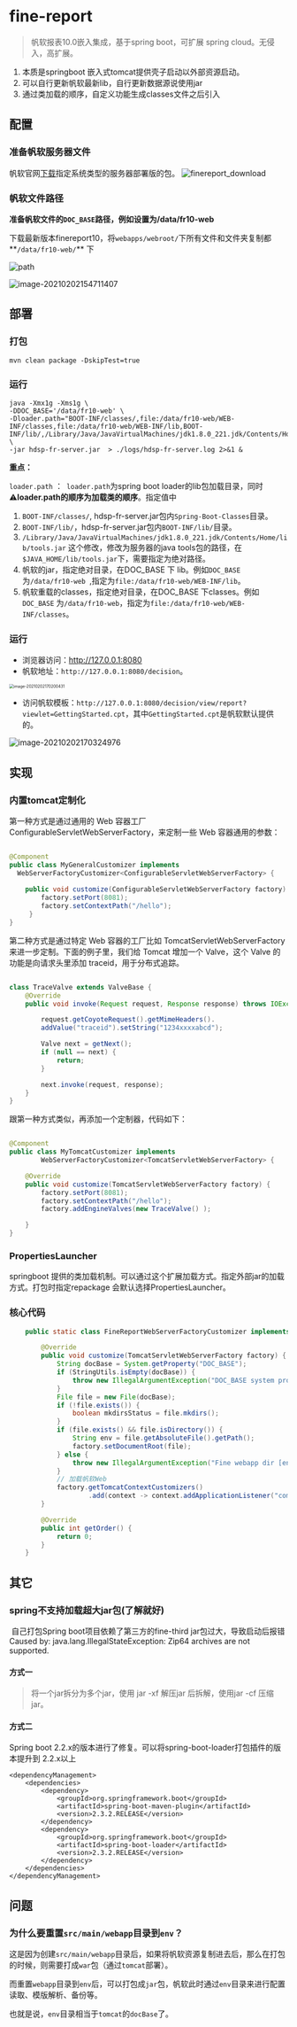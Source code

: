 # fine-report

> 帆软报表10.0嵌入集成，基于spring boot，可扩展 spring cloud。无侵入，高扩展。

1. 本质是springboot 嵌入式tomcat提供壳子启动以外部资源启动。
2. 可以自行更新帆软最新lib，自行更新数据源说使用jar
3. 通过类加载的顺序，自定义功能生成classes文件之后引入

## 配置

### 准备帆软服务器文件

帆软官网[下载](https://www.finereport.com/product/download)指定系统类型的服务器部署版的包。
![finereport_download](doc/finereport_download.png)


### 帆软文件路径

​	**准备帆软文件的`DOC_BASE`路径，例如设置为/data/fr10-web**

​    下载最新版本finereport10，将`webapps/webroot/`下所有文件和文件夹复制都**`/data/fr10-web/`** 下

![path](doc/path.png)

![image-20210202154711407](doc/path.png)

## 部署

### 打包

```shell
mvn clean package -DskipTest=true
```

### 运行

```shell
java -Xmx1g -Xms1g \
-DDOC_BASE='/data/fr10-web' \
-Dloader.path="BOOT-INF/classes/,file:/data/fr10-web/WEB-INF/classes,file:/data/fr10-web/WEB-INF/lib,BOOT-INF/lib/,/Library/Java/JavaVirtualMachines/jdk1.8.0_221.jdk/Contents/Home/lib/tools.jar" \
-jar hdsp-fr-server.jar  > ./logs/hdsp-fr-server.log 2>&1 &
```

**重点：**

`loader.path` ：` loader.path`为spring boot loader的lib包加载目录，同时⚠️**loader.path的顺序为加载类的顺序**。指定值中

1. `BOOT-INF/classes/`, hdsp-fr-server.jar包内`Spring-Boot-Classes`目录。
2. `BOOT-INF/lib/`，hdsp-fr-server.jar包内`BOOT-INF/lib/`目录。
3. `/Library/Java/JavaVirtualMachines/jdk1.8.0_221.jdk/Contents/Home/lib/tools.jar` 这个修改，修改为服务器的java tools包的路径，在`$JAVA_HOME/lib/tools.jar`下，需要指定为绝对路径。
4. 帆软的jar，指定绝对目录，在DOC_BASE 下 lib。例如`DOC_BASE` 为`/data/fr10-web `,指定为`file:/data/fr10-web/WEB-INF/lib`。
5. 帆软重载的classes，指定绝对目录，在DOC_BASE 下classes。例如`DOC_BASE` 为`/data/fr10-web`，指定为`file:/data/fr10-web/WEB-INF/classes`。

### 运行

* 浏览器访问：http://127.0.0.1:8080
* 帆软地址：`http://127.0.0.1:8080/decision`。

<img src="doc/login.png" alt="image-20210202170200431" style="zoom:50%;" />

* 访问帆软模板：`http://127.0.0.1:8080/decision/view/report?viewlet=GettingStarted.cpt`，其中`GettingStarted.cpt`是帆软默认提供的。

![image-20210202170324976](doc/GettingStarted.png)



## 实现

### 内置tomcat定制化

第一种方式是通过通用的 Web 容器工厂 ConfigurableServletWebServerFactory，来定制一些 Web 容器通用的参数：

```java

@Component
public class MyGeneralCustomizer implements
  WebServerFactoryCustomizer<ConfigurableServletWebServerFactory> {
  
    public void customize(ConfigurableServletWebServerFactory factory) {
        factory.setPort(8081);
        factory.setContextPath("/hello");
     }
}
```

第二种方式是通过特定 Web 容器的工厂比如 TomcatServletWebServerFactory 来进一步定制。下面的例子里，我们给 Tomcat 增加一个 Valve，这个 Valve 的功能是向请求头里添加 traceid，用于分布式追踪。

```java

class TraceValve extends ValveBase {
    @Override
    public void invoke(Request request, Response response) throws IOException, ServletException {

        request.getCoyoteRequest().getMimeHeaders().
        addValue("traceid").setString("1234xxxxabcd");

        Valve next = getNext();
        if (null == next) {
            return;
        }

        next.invoke(request, response);
    }
}
```

跟第一种方式类似，再添加一个定制器，代码如下：

```java

@Component
public class MyTomcatCustomizer implements
        WebServerFactoryCustomizer<TomcatServletWebServerFactory> {

    @Override
    public void customize(TomcatServletWebServerFactory factory) {
        factory.setPort(8081);
        factory.setContextPath("/hello");
        factory.addEngineValves(new TraceValve() );

    }
}
```

### PropertiesLauncher

springboot 提供的类加载机制。可以通过这个扩展加载方式。指定外部jar的加载方式。打包时指定repackage 会默认选择PropertiesLauncher。

### 核心代码

```java
    public static class FineReportWebServerFactoryCustomizer implements WebServerFactoryCustomizer<TomcatServletWebServerFactory>, Ordered {

        @Override
        public void customize(TomcatServletWebServerFactory factory) {
            String docBase = System.getProperty("DOC_BASE");
            if (StringUtils.isEmpty(docBase)) {
                throw new IllegalArgumentException("DOC_BASE system property can't empty");
            }
            File file = new File(docBase);
            if (!file.exists()) {
                boolean mkdirsStatus = file.mkdirs();
            }
            if (file.exists() && file.isDirectory()) {
                String env = file.getAbsoluteFile().getPath();
                factory.setDocumentRoot(file);
            } else {
                throw new IllegalArgumentException("Fine webapp dir [env] not found");
            }
            // 加载帆软Web
            factory.getTomcatContextCustomizers()
                    .add(context -> context.addApplicationListener("com.fr.startup.FineServletContextListener"));
        }

        @Override
        public int getOrder() {
            return 0;
        }
    }
```



## 其它

### spring不支持加载超大jar包(了解就好)

​	自己打包Spring boot项目依赖了第三方的fine-third jar包过大，导致启动后报错Caused by: java.lang.IllegalStateException: Zip64 archives are not supported.

#### 方式一

> 将一个jar拆分为多个jar，使用 jar -xf   解压jar 后拆解，使用jar -cf 压缩jar。

#### 方式二

Spring boot 2.2.x的版本进行了修复。可以将spring-boot-loader打包插件的版本提升到 2.2.x以上

```pom
<dependencyManagement>
    <dependencies>
        <dependency>
            <groupId>org.springframework.boot</groupId>
            <artifactId>spring-boot-maven-plugin</artifactId>
            <version>2.3.2.RELEASE</version>
        </dependency>
        <dependency>
            <groupId>org.springframework.boot</groupId>
            <artifactId>spring-boot-loader</artifactId>
            <version>2.3.2.RELEASE</version>
        </dependency>
    </dependencies>
</dependencyManagement>
```

## 问题

### 为什么要重置`src/main/webapp`目录到`env`？

这是因为创建`src/main/webapp`目录后，如果将帆软资源复制进去后，那么在打包的时候，则需要打成`war`包（通过`tomcat`部署）。

而重置`webapp`目录到`env`后，可以打包成`jar`包，帆软此时通过`env`目录来进行配置读取、模版解析、备份等。

也就是说，`env`目录相当于`tomcat`的`docBase`了。

